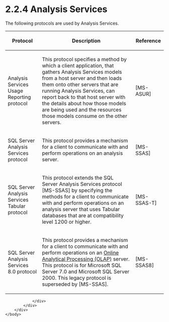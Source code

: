<html dir="LTR" xmlns:mshelp="http://msdn.microsoft.com/mshelp" xmlns:ddue="http://ddue.schemas.microsoft.com/authoring/2003/5" xmlns:xlink="http://www.w3.org/1999/xlink" xmlns:tool="http://www.microsoft.com/tooltip">
    <head>
        <meta http-equiv="Content-Type" content="text/html; CHARSET=utf-8"></meta>
        <meta name="save" content="history"></meta>
        <title>2.2.4 Analysis Services</title>
        <xml>
            <mshelp:toctitle title="2.2.4 Analysis Services"></mshelp:toctitle>
            <mshelp:rltitle title="[MS-SSSO]: Analysis Services"></mshelp:rltitle>
            <mshelp:keyword index="A" term="68ace0ef-290e-4bfa-8dbf-f195a68a0484"></mshelp:keyword>
            <mshelp:attr name="DCSext.ContentType" value="open specification"></mshelp:attr>
            <mshelp:attr name="AssetID" value="68ace0ef-290e-4bfa-8dbf-f195a68a0484"></mshelp:attr>
            <mshelp:attr name="TopicType" value="kbRef"></mshelp:attr>
            <mshelp:attr name="DCSext.Title" value="[MS-SSSO]: Analysis Services" />
        </xml>
    </head>
    <body>
        <div id="header">
            <h1 class="heading">2.2.4 Analysis Services</h1>
        </div>
        <div id="mainSection">
            <div id="mainBody">
                <div id="allHistory" class="saveHistory"></div>
                <div id="sectionSection0" class="section" name="collapseableSection">
                    

<p>The following protocols are used by Analysis Services.</p>

<table>
 <thead>
  <tr>
   <th>
   <p>Protocol</p>
   </th>
   <th>
   <p>Description</p>
   </th>
   <th>
   <p>Reference</p>
   </th>
  </tr>
 </thead>
 <tr>
  <td>
  <p>Analysis Services Usage Reporting protocol</p>
  </td>
  <td>
  <p>This protocol specifies a method by which a client application,
  that gathers Analysis Services models from a host server and then loads them
  onto other servers that are running Analysis Services, can report back to
  that host server with the details about how those models are being used and
  the resources those models consume on the other servers.</p>
  </td>
  <td>
  <p><mshelp:link keywords="26b72b89-ed60-4991-b8cc-03f36f7c13be" tabindex="0">[MS-ASUR]</mshelp:link>
  </p>
  </td>
 </tr>
 <tr>
  <td>
  <p>SQL Server Analysis Services protocol</p>
  </td>
  <td>
  <p>This protocol provides a mechanism for a client to
  communicate with and perform operations on an analysis server.</p>
  </td>
  <td>
  <p><mshelp:link keywords="854a72f2-d637-4be3-b60f-6a44422e80c9" tabindex="0">[MS-SSAS]</mshelp:link></p>
  </td>
 </tr>
 <tr>
  <td>
  <p>SQL Server Analysis Services Tabular protocol</p>
  </td>
  <td>
  <p>This protocol extends the SQL Server Analysis Services
  protocol <mshelp:link keywords="854a72f2-d637-4be3-b60f-6a44422e80c9" tabindex="0">[MS-SSAS]</mshelp:link>
  by specifying the methods for a client to communicate with and perform
  operations on an analysis server that uses Tabular databases that are at
  compatibility level 1200 or higher.</p>
  </td>
  <td>
  <p><mshelp:link keywords="f85cd3b9-690c-4bc7-a1f0-a854d7daecd8" tabindex="0">[MS-SSAS-T]</mshelp:link>
  </p>
  </td>
 </tr>
 <tr>
  <td>
  <p>SQL Server Analysis Services 8.0 protocol </p>
  </td>
  <td>
  <p>This protocol provides a mechanism for a client to
  communicate with and perform operations on an <a href="20049766-3c6e-4f20-a20e-64785e88f6f2.htm#gt_055c223a-52f1-4d41-b95b-d7c60eaa388f">Online Analytical Processing
  (OLAP)</a> server. This protocol is for Microsoft SQL Server 7.0 and
  Microsoft SQL Server 2000. This legacy protocol is superseded by <mshelp:link keywords="854a72f2-d637-4be3-b60f-6a44422e80c9" tabindex="0">[MS-SSAS]</mshelp:link>.</p>
  </td>
  <td>
  <p><mshelp:link keywords="63b87474-0530-4ac3-9a9b-62f48bd2b447" tabindex="0">[MS-SSAS8]</mshelp:link></p>
  </td>
 </tr>
</table>

<p> </p>


                </div>
            </div>
        </div>
    </body>
</html>